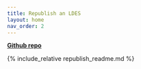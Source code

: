 ```yaml
---
title: Republish an LDES
layout: home
nav_order: 2
---
```


<b>[Github repo](https://github.com/Informatievlaanderen/VSDS-Onboarding-Example/tree/main/broker-setup)</b>


{% include_relative  republish_readme.md %}
